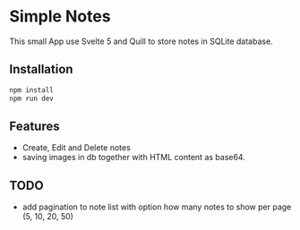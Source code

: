 # Simple Notes

This small App use Svelte 5 and Quill to store notes in SQLite database.

## Installation

```bash
npm install
npm run dev
```

## Features

- Create, Edit and Delete notes
- saving images in db together with HTML content as base64.

## TODO

- add pagination to note list with option how many notes to show per page (5, 10, 20, 50)